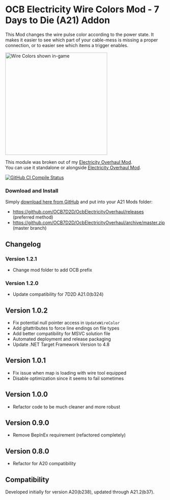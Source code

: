 # OCB Electricity Wire Colors Mod - 7 Days to Die (A21) Addon

This Mod changes the wire pulse color according to the power state.
It makes it easier to see which part of your cable-mess is missing
a proper connection, or to easier see which items a trigger enables.

<img src="Screens/game-wire-colors.jpg" alt="Wire Colors shown in-game" height="320"/>

This module was broken out of my [Electricity Overhaul Mod][1].  
You can use it standalone or alongside [Electricity Overhaul Mod][1].

[![GitHub CI Compile Status][4]][3]

### Download and Install

Simply [download here from GitHub][2] and put into your A21 Mods folder:

- https://github.com/OCB7D2D/OcbElectricityOverhaul/releases (preferred method)
- https://github.com/OCB7D2D/OcbElectricityOverhaul/archive/master.zip (master branch)

## Changelog

### Version 1.2.1

- Change mod folder to add OCB prefix

### Version 1.2.0

- Update compatibility for 7D2D A21.0(b324)

## Version 1.0.2

- Fix potential null pointer access in `UpdateWireColor`
- Add gitattributes to force line endings on file types
- Add better compatibility for MSVC solution file
- Automated deployment and release packaging
- Update .NET Target Framework Version to 4.8

## Version 1.0.1

- Fix issue when map is loading with wire tool equipped
- Disable optimization since it seems to fail sometimes

## Version 1.0.0

- Refactor code to be much cleaner and more robust

## Version 0.9.0

- Remove BepInEx requirement (refactored completely)

## Version 0.8.0

- Refactor for A20 compatibility

## Compatibility

Developed initially for version A20(b238), updated through A21.2(b37).

[1]: https://github.com/OCB7D2D/OcbElectricityOverhaul
[2]: https://github.com/OCB7D2D/OcbElectricityOverhaul/releases
[3]: https://github.com/OCB7D2D/OcbElectricityOverhaul/actions/workflows/ci.yml
[4]: https://github.com/OCB7D2D/OcbElectricityOverhaul/actions/workflows/ci.yml/badge.svg

